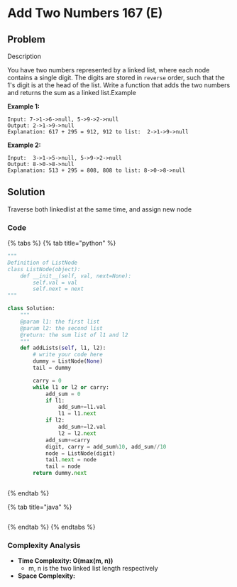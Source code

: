 # Add Two Numbers 167 \(E\)

## Problem

Description

You have two numbers represented by a linked list, where each node contains a single digit. The digits are stored in `reverse` order, such that the 1's digit is at the head of the list. Write a function that adds the two numbers and returns the sum as a linked list.Example

**Example 1:**

```text
Input: 7->1->6->null, 5->9->2->null
Output: 2->1->9->null	
Explanation: 617 + 295 = 912, 912 to list:  2->1->9->null
```

**Example 2:**

```text
Input:  3->1->5->null, 5->9->2->null
Output: 8->0->8->null	
Explanation: 513 + 295 = 808, 808 to list: 8->0->8->null
```

## Solution

Traverse both linkedlist at the same time, and assign new node 

### Code

{% tabs %}
{% tab title="python" %}
```python
"""
Definition of ListNode
class ListNode(object):
    def __init__(self, val, next=None):
        self.val = val
        self.next = next
"""

class Solution:
    """
    @param l1: the first list
    @param l2: the second list
    @return: the sum list of l1 and l2 
    """
    def addLists(self, l1, l2):
        # write your code here
        dummy = ListNode(None)
        tail = dummy

        carry = 0
        while l1 or l2 or carry:
            add_sum = 0
            if l1:
                add_sum+=l1.val
                l1 = l1.next
            if l2:
                add_sum+=l2.val
                l2 = l2.next
            add_sum+=carry
            digit, carry = add_sum%10, add_sum//10
            node = ListNode(digit)
            tail.next = node
            tail = node
        return dummy.next
        

```
{% endtab %}

{% tab title="java" %}
```

```
{% endtab %}
{% endtabs %}

### Complexity Analysis

* **Time Complexity: O\(max\(m, n\)\)**
  * m, n is the two linked list length respectively
* **Space Complexity:**

